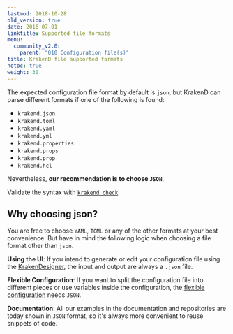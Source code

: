 ```yaml
---
lastmod: 2018-10-28
old_version: true
date: 2016-07-01
linktitle: Supported file formats
menu:
  community_v2.0:
    parent: "010 Configuration file(s)"
title: KrakenD file supported formats
notoc: true
weight: 30
---
```


The expected configuration file format by default is `json`, but KrakenD can parse different formats if one of the following is found:

- `krakend.json`
- `krakend.toml`
- `krakend.yaml`
- `krakend.yml`
- `krakend.properties`
- `krakend.props`
- `krakend.prop`
- `krakend.hcl`

Nevertheless, **our recommendation is to choose `JSON`**.

Validate the syntax with [`krakend check`](/docs/v2.0/configuration/check/)

## Why choosing json?
You are free to choose `YAML`, `TOML` or any of the other formats at your best convenience. But have in mind the following logic when choosing a file format other than `json`.

**Using the UI**: If you intend to generate or edit your configuration file using the [KrakenDesigner](https://designer.krakend.io), the input and output are always a `.json` file.

**Flexible Configuration**: If you want to split the configuration file into different pieces or use variables inside the configuration, the [flexible configuration](/docs/v2.0/configuration/flexible-config/) needs `JSON`.

**Documentation**: All our examples in the documentation and repositories are today shown in `JSON` format, so it's always more convenient to reuse snippets of code.
